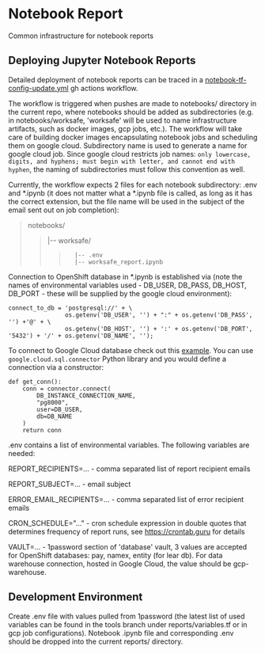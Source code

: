 # Notebook Report

Common infrastructure for notebook reports

## Deploying Jupyter Notebook Reports

Detailed deployment of notebook reports can be traced in a [notebook-tf-config-update.yml](https://github.com/bcgov/bcregistry-gcp-jobs/blob/main/.github/workflows/notebook-tf-config-update.yml) gh actions workflow.

The workflow is triggered when pushes are made to notebooks/ directory in the current repo, where notebooks should be added as subdirectories (e.g. in notebooks/worksafe, 'worksafe' will be used to name infrastructure artifacts, such as docker images, gcp jobs, etc.). The workflow will take care of building docker images encapsulating notebook jobs and scheduling them on google cloud. Subdirectory name is used to generate a name for google cloud job. Since google cloud restricts job names: ```only lowercase, digits, and hyphens; must begin with letter, and cannot end with hyphen```, the naming of subdirectories must follow this convention as well.

Currently, the workflow expects 2 files for each notebook subdirectory: .env and *.ipynb (it does not matter what a *.ipynb file is called, as long as it has the correct extension, but the file name will be used in the subject of the email sent out on job completion):

>notebooks/
>>|-- worksafe/
>>>       |-- .env
>>>       |-- worksafe_report.ipynb

Connection to OpenShift database in *.ipynb is established via (note the names of environmental variables used - DB_USER, DB_PASS, DB_HOST, DB_PORT - these will be supplied by the google cloud environment):
```
connect_to_db = 'postgresql://' + \
                os.getenv('DB_USER', '') + ":" + os.getenv('DB_PASS', '') +'@' + \
                os.getenv('DB_HOST', '') + ':' + os.getenv('DB_PORT', '5432') + '/' + os.getenv('DB_NAME', '');
```

To connect to Google Cloud database check out this [example](https://github.com/bcgov-registries/ops-support/blob/main/support/ops/bar/notebooks/EXAMPLE.ipynb). You can use ```google.cloud.sql.connector``` Python library and you would define a connection via a constructor:
```
def get_conn():
    conn = connector.connect(
        DB_INSTANCE_CONNECTION_NAME,
        "pg8000",
        user=DB_USER,
        db=DB_NAME
    )
    return conn
```

.env contains a list of environmental variables. The following variables are needed:

REPORT_RECIPIENTS=... - comma separated list of report recipient emails

REPORT_SUBJECT=... - email subject

ERROR_EMAIL_RECIPIENTS=... - comma separated list of error recipient emails

CRON_SCHEDULE="..." - cron schedule expression in double quotes that determines frequency of report runs, see https://crontab.guru for details

VAULT=... - 1password section of 'database' vault, 3 values are accepted for OpenShift databases: pay, namex, entity (for lear db). For data warehouse connection, hosted in Google Cloud, the value should be gcp-warehouse.


## Development Environment

Create .env file with values pulled from 1password (the latest list of used variables can be found in the tools branch under reports/variables.tf or in gcp job configurations). Notebook .ipynb file and corresponding .env should be dropped into the current reports/ directory.
